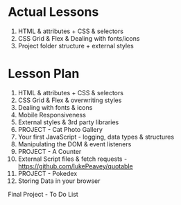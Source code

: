 # Actual Lessons

1. HTML & attributes + CSS & selectors
2. CSS Grid & Flex & Dealing with fonts/icons
3. Project folder structure + external styles

# Lesson Plan

1. HTML & attributes + CSS & selectors
2. CSS Grid & Flex & overwriting styles
3. Dealing with fonts & icons
4. Mobile Responsiveness
5. External styles & 3rd party libraries
6. PROJECT - Cat Photo Gallery
7. Your first JavaScript - logging, data types & structures
8. Manipulating the DOM & event listeners
9. PROJECT - A Counter
10. External Script files & fetch requests - https://github.com/lukePeavey/quotable
11. PROJECT - Pokedex
12. Storing Data in your browser

Final Project - To Do List
